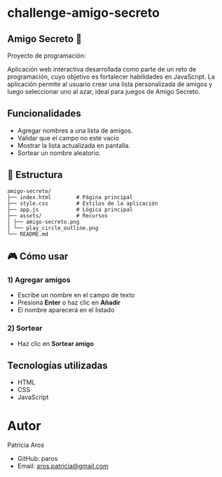 # challenge-amigo-secreto 
## Amigo Secreto 🎁
Proyecto de programación:

Aplicación web interactiva desarrollada como parte de un reto de programación, cuyo objetivo es fortalecer habilidades en JavaScript. La aplicación permite al usuario crear una lista personalizada de amigos y luego seleccionar uno al azar, ideal para juegos de Amigo Secreto.


## Funcionalidades
- Agregar nombres a una lista de amigos.
- Validar que el campo no esté vacío
- Mostrar la lista actualizada en pantalla.
- Sortear un nombre aleatorio.

## 📁 Estructura

    amigo-secreto/
    ├── index.html        # Página principal
    ├── style.css         # Estilos de la aplicación
    ├── app.js            # Lógica principal
    ├── assets/           # Recursos
    │ ├── amigo-secreto.png
    │ └── play_circle_outline.png
    └── README.md    

## 🎮 Cómo usar

### 1) Agregar amigos
- Escribe un nombre en el campo de texto
- Presiona **Enter** o haz clic en **Añadir**
- El nombre aparecerá en el listado

### 2) Sortear
- Haz clic en **Sortear amigo**


## Tecnologías utilizadas
- HTML
- CSS
- JavaScript


# Autor
Patricia Aros
- GitHub: paros
- Email: aros.patricia@gmail.com
